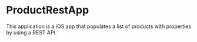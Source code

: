 # ProductRestApp
This application is a iOS app that populates a list of products with properties by using a REST API.
